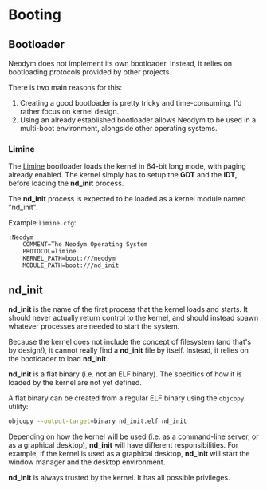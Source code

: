 # Booting

## Bootloader

Neodym does not implement its own bootloader. Instead, it relies on bootloading protocols provided
by other projects.

There is two main reasons for this:

1. Creating a good bootloader is pretty tricky and time-consuming. I'd rather focus on kernel
   design.
2. Using an already established bootloader allows Neodym to be used in a multi-boot environment,
   alongside other operating systems.

### Limine

The [Limine](https://github.com/limine-bootloader/limine/tree/trunk) bootloader loads the kernel in
64-bit long mode, with paging already enabled. The kernel simply has to setup the **GDT** and the
**IDT**, before loading the **nd_init** process.

The **nd_init** process is expected to be loaded as a kernel module named "nd_init".

Example `limine.cfg`:

```text
:Neodym
    COMMENT=The Neodym Operating System
    PROTOCOL=limine
    KERNEL_PATH=boot:///neodym
    MODULE_PATH=boot:///nd_init
```

## nd_init

**nd_init** is the name of the first process that the kernel loads and starts. It should never
actually return control to the kernel, and should instead spawn whatever processes are needed to
start the system.

Because the kernel does not include the concept of filesystem (and that's by design!), it cannot
really find a **nd_init** file by itself. Instead, it relies on the bootloader to load **nd_init**.

**nd_init** is a flat binary (i.e. not an ELF binary). The specifics of how it is loaded by the
kernel are not yet defined.

A flat binary can be created from a regular ELF binary using the `objcopy` utility:

```bash
objcopy --output-target=binary nd_init.elf nd_init
```

Depending on how the kernel will be used (i.e. as a command-line server, or as a graphical desktop),
**nd_init** will have different responsibilities. For example, if the kernel is used as a graphical
desktop, **nd_init** will start the window manager and the desktop environment.

**nd_init** is always trusted by the kernel. It has all possible privileges.
